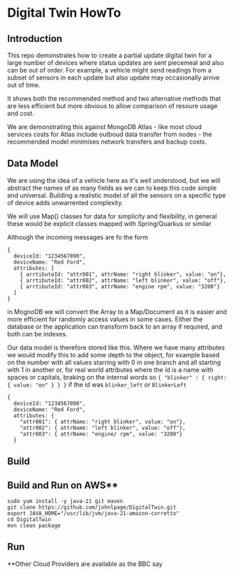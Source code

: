 # Digital Twin HowTo

## Introduction

This repo demonstrates how to create a partial update digital twin for a large
number of devices where status updates are sent piecemeal and also can be out of
order. For example, a vehicle might send readings from a subset of sensors in
each update but also update may occasionally arrive out of time.

It shows both the recommended method and two alternative methods that are less
efficient but more obvious to allow comparison of resoure usage and cost.

We are demonstrating this against MongoDB Atlas - like most cloud services costs
for Atlas include outboud data transfer from nodes - the recommended model
minimises network transfers and backup costs.

## Data Model

We are using the idea of a vehicle here as it's well understood, but we will
abstract the names of as many fields as we can to keep this code simple and
universal. Building a realistic model of all the sensors on a specific type of
device adds unwarrented complexity.

We will use Map() classes for data for simplicity and flexibility, in general
these would be explicit classes mapped with Spring/Quarkus or similar

Although the incoming messages are fo the form

```
{
  deviceId: "1234567890",
  deviceName: "Red Ford",
  attributes: [
    { arrtibuteId: "attr001", attrName: "right blinker", value: "on"},
    { arrtibuteId: "attr002", attrName: "left blinker", value: "off"},
    { arrtibuteId: "attr003", attrName: "engine rpm", value: "3200"}
  ]
}
```

in MognoDB we will convert the Array to a Map/Document as it is easier and more
efficient for randomly access values in some cases. Either the database or the
application can transform back to an array if required, and both can be indexes.

Our data model is therefore stored like this. Where we have many attributes we
would modify this to add some depth to the object, for example based on the
number with all values starring with 0 in one
branch and all starting with 1 in another or, for real world attributes where
the id is a name with spaces or capitals, braking on the internal words so
`{ "blinker" : { right: { value: "on" } } }` if the id was `blinker_left` or
`BlinkerLeft`

```
{
  deviceId: "1234567890",
  deviceName: "Red Ford",
  attributes: {
    "attr001": { attrName: "right blinker", value: "on"},
    "attr002": { attrName: "left blinker", value: "off"},
    "attr003": { attrName: "engine/ rpm", value: "3200"}
  }
```

## Build

## Build and Run on AWS**

```
sudo yum install -y java-21 git maven
git clone https://github.com/johnlpage/DigitalTwin.git
export JAVA_HOME="/usr/lib/jvm/java-21-amazon-corretto"
cd DigitalTwin
mvn clean package
```

## Run

**Other Cloud Providers are available as the BBC say